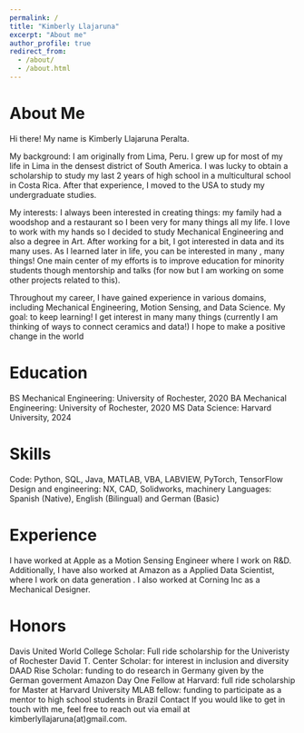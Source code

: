 ```yaml
---
permalink: /
title: "Kimberly Llajaruna"
excerpt: "About me"
author_profile: true
redirect_from: 
  - /about/
  - /about.html
---
```

About Me
======
Hi there! My name is Kimberly Llajaruna Peralta.

My background: I am originally from Lima, Peru. I grew up for most of my life in Lima in the densest district of South America. I was lucky to obtain a scholarship to study my last 2 years of high school in a multicultural school in Costa Rica. After that experience, I moved to the USA to study my undergraduate studies.

My interests: I always been interested in creating things: my family had a woodshop and a restaurant so I been very for many things all my life. I love to work with my hands so I decided to study Mechanical Engineering and also a degree in Art. After working for a bit, I got interested in data and its many uses. As I learned later in life, you can be interested in many , many things! One main center of my efforts is to improve education for minority students though mentorship and talks (for now but I am working on some other projects related to this).

Throughout my career, I have gained experience in various domains, including Mechanical Engineering, Motion Sensing, and Data Science.
My goal: to keep learning! I get interest in many many things (currently I am thinking of ways to connect ceramics and data!) I hope to make a positive change in the world

Education
======
BS Mechanical Engineering: University of Rochester, 2020
BA Mechanical Engineering: University of Rochester, 2020
MS Data Science: Harvard University, 2024

Skills
======
Code: Python, SQL, Java, MATLAB, VBA, LABVIEW, PyTorch, TensorFlow
Design and engineering: NX, CAD, Solidworks, machinery
Languages: Spanish (Native), English (Bilingual) and German (Basic)

Experience
======
I have worked at Apple as a Motion Sensing Engineer where I work on R&D. Additionally, I have also worked at Amazon as a Applied Data Scientist, where I work on data generation . I also worked at Corning Inc as a Mechanical Designer.

Honors
======
Davis United World College Scholar: Full ride scholarship for the Univeristy of Rochester
David T. Center Scholar: for interest in inclusion and diversity
DAAD Rise Scholar: funding to do research in Germany given by the German goverment
Amazon Day One Fellow at Harvard: full ride scholarship for Master at Harvard University
MLAB fellow: funding to participate as a mentor to high school students in Brazil
Contact
If you would like to get in touch with me, feel free to reach out via email at kimberlyllajaruna(at)gmail.com.

